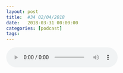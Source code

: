 ```yaml
---
layout: post
title:  #34 02/04/2018
date:   2018-03-31 00:00:00
categories: [podcast]
tags:
---
```

<audio src='http://feeds.soundcloud.com/stream/423970728-la-bulle-crypto-34-02042018a.mp3' autoplay='false' controls='true' />

#34 02/04/2018 
Des questions à propos de l’épisode ? On a dit une bêtise ? Envie de partager et d’échanger ?
Rejoins nous sur notre communauté Telegram (https://t.me/joinchat/BPCby0LDFPYTUhYNDlILVg) ou par Twitter @labullecrypto.

Soutenez le podcast:
BTC: 1F8mSBpdVSYbW7S5w5zaFRtPkJGAjneFVN
LTC: LgKsmiwozmhH4XixzP9iUzHR3DBGtCuo7F
ETH (et autres tokens): 0xe390d66441D0144fd54bd82Bff96B94E7620196f

Newsletter: Ta dose crypto
https://mailchi.mp/674f3eb7f1f8/lundi-5-fvrier-le-vnzuela-prpare-son-ico

Youtube https://goo.gl/X4q3gt
Twitter twitter.com/labullecrypto 
RSS feeds.feedburner.com/labullecrypto
Telegram t.me/joinchat/BPCby0LDFPYTUhYNDlILVg
Soundcloud @la-bulle-crypto
iTunes itunes.apple.com/fr/podcast/la-bulle/id1281121446
Discord https://discord.gg/mgvXb8m

La Bulle Crypto est un podcast purement information à propos de l’univers des crypto b  monnaies. Toutes les information fournies durant cette épisode NE SONT PAS À PRENDRE COMME DES CONSEIL D’INVESTISSEMENT. La Bulle Crypto ne fournit pas de conseils d'investissement. 


LISTING

Parkbyte delister de bittrex 
https://support.bittrex.com/hc/en-us/articles/360002081731-Pending-Market-Removals-4-6-2018 

MEETUP

Deconomy
https://www.deconomy.com/
Beyond blocks summit
https://beyondblocks.com/




FORK

Sumocoin
https://twitter.com/sumokoin/status/979728620125085696 

interplnettary broadcast coin 
https://twitter.com/ipbc_dev/status/979397283757379584 

monero
https://monero.org/monero-v7-fork-postponed-to-april-6th/ 

Air drop prl
https://medium.com/oysterprotocol/shell-shl-update-and-new-hires-87978ad687a9 

airdrop trx
https://medium.com/lionsea-token/xvg-and-trx-airdrop-for-lst-holders-d09b90187400 



GENERAL

Voise private beta
https://twitter.com/voisecom/status/980175310254682112

EOS dawn 3.0
https://coinmarketcal.com/images/proof/ddfa5cbc7e365b0e5d9dbb57a288025d.png

qlink app
https://medium.com/@Qlink/qlink-dapp-name-revealed-introduce-winq-to-all-d168ab8734ee

Lux: Web-based POS wallet
https://cdn.discordapp.com/attachments/364671360515047427/429810583169400834/Announcement__Updates-_Q1_FY18.pdf

OSEDEA
Nous avons le plaisir d'accueillir notre nouveau sponsor: OSEDEA
Visitez osedea.com/labulle

Ce que dit reddit
Radium
